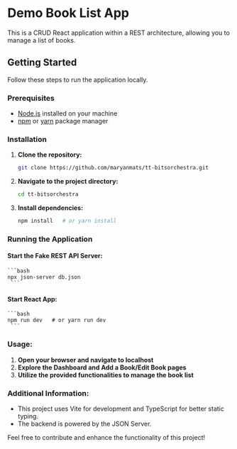 # Demo Book List App

This is a CRUD React application within a REST architecture, allowing you to manage a list of books.

## Getting Started

Follow these steps to run the application locally.

### Prerequisites

- [Node.js](https://nodejs.org/) installed on your machine
- [npm](https://www.npmjs.com/) or [yarn](https://yarnpkg.com/) package manager

### Installation

1. **Clone the repository:**

    ```bash
    git clone https://github.com/maryanmats/tt-bitsorchestra.git
    ```

2. **Navigate to the project directory:**

    ```bash
    cd tt-bitsorchestra
    ```

3. **Install dependencies:**

    ```bash
    npm install   # or yarn install
    ```

### Running the Application

#### Start the Fake REST API Server:

    ```bash
    npx json-server db.json
     ```

#### Start React App:

    ```bash
    npm run dev   # or yarn run dev
     ```
### Usage:

1. **Open your browser and navigate to localhost**
2. **Explore the Dashboard and Add a Book/Edit Book pages**
3. **Utilize the provided functionalities to manage the book list**

### Additional Information:

- This project uses Vite for development and TypeScript for better static typing.
- The backend is powered by the JSON Server.

Feel free to contribute and enhance the functionality of this project!
